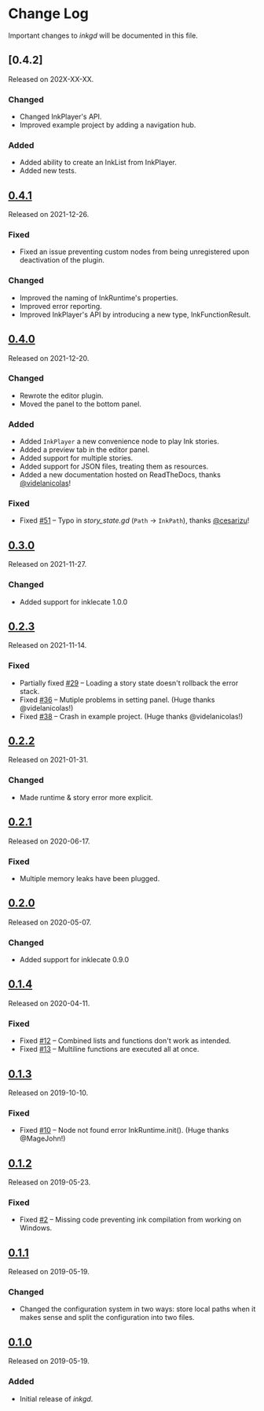 # Change Log
Important changes to _inkgd_ will be documented in this file.

## [0.4.2]
Released on 202X-XX-XX.

### Changed
- Changed InkPlayer's API.
- Improved example project by adding a navigation hub.

### Added
- Added ability to create an InkList from InkPlayer.
- Added new tests.

## [0.4.1](https://github.com/ephread/inkgd/releases/tag/0.4.1)
Released on 2021-12-26.

### Fixed
- Fixed an issue preventing custom nodes from being unregistered upon
  deactivation of the plugin.

### Changed
- Improved the naming of InkRuntime's properties.
- Improved error reporting.
- Improved InkPlayer's API by introducing a new type, InkFunctionResult.

## [0.4.0](https://github.com/ephread/inkgd/releases/tag/0.4.0)
Released on 2021-12-20.

### Changed
- Rewrote the editor plugin.
- Moved the panel to the bottom panel.

### Added
- Added `InkPlayer` a new convenience node to play Ink stories.
- Added a preview tab in the editor panel.
- Added support for multiple stories.
- Added support for JSON files, treating them as resources.
- Added a new documentation hosted on ReadTheDocs, thanks [@videlanicolas]!

[@videlanicolas]: https://github.com/videlanicolas

### Fixed
- Fixed [#51] – Typo in *story_state.gd* (`Path` -> `InkPath`),
  thanks [@cesarizu]!

[#51]: https://github.com/ephread/inkgd/pull/51
[@cesarizu]: https://github.com/cesarizu

## [0.3.0](https://github.com/ephread/inkgd/releases/tag/0.3.0)
Released on 2021-11-27.

### Changed
- Added support for inklecate 1.0.0

## [0.2.3](https://github.com/ephread/inkgd/releases/tag/0.2.3)
Released on 2021-11-14.

### Fixed
- Partially fixed [#29] – Loading a story state doesn't rollback the error stack.
- Fixed [#36] – Mutiple problems in setting panel. (Huge thanks @videlanicolas!)
- Fixed [#38] – Crash in example project. (Huge thanks @videlanicolas!)

[#29]: https://github.com/ephread/inkgd/issues/29
[#36]: https://github.com/ephread/inkgd/issues/36
[#38]: https://github.com/ephread/inkgd/issues/28

## [0.2.2](https://github.com/ephread/inkgd/releases/tag/0.2.2)
Released on 2021-01-31.

### Changed
- Made runtime & story error more explicit.

## [0.2.1](https://github.com/ephread/inkgd/releases/tag/0.2.1)
Released on 2020-06-17.

### Fixed
- Multiple memory leaks have been plugged.

## [0.2.0](https://github.com/ephread/inkgd/releases/tag/0.2.0)
Released on 2020-05-07.

### Changed
- Added support for inklecate 0.9.0

## [0.1.4](https://github.com/ephread/inkgd/releases/tag/0.1.4)
Released on 2020-04-11.

### Fixed
- Fixed [#12] – Combined lists and functions don't work as intended.
- Fixed [#13] – Multiline functions are executed all at once.

[#12]: https://github.com/ephread/inkgd/issues/12
[#13]: https://github.com/ephread/inkgd/issues/13

## [0.1.3](https://github.com/ephread/inkgd/releases/tag/0.1.3)
Released on 2019-10-10.

### Fixed
- Fixed [#10] – Node not found error InkRuntime.init(). (Huge thanks @MageJohn!)

[#10]: https://github.com/ephread/inkgd/issues/10

## [0.1.2](https://github.com/ephread/inkgd/releases/tag/0.1.2)
Released on 2019-05-23.

### Fixed
- Fixed [#2] – Missing code preventing ink compilation from working on Windows.

[#2]: https://github.com/ephread/inkgd/issues/2

## [0.1.1](https://github.com/ephread/inkgd/releases/tag/0.1.1)
Released on 2019-05-19.

### Changed
- Changed the configuration system in two ways: store local paths when it makes sense and split the configuration into two files.

## [0.1.0](https://github.com/ephread/inkgd/releases/tag/0.1.0)
Released on 2019-05-19.

### Added
- Initial release of _inkgd_.
